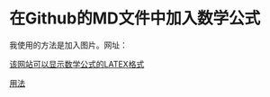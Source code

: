 # 在Github的MD文件中加入数学公式

我使用的方法是加入图片。网址：


[该网站可以显示数学公式的LATEX格式](https://editor.codecogs.com/) 




[用法](https://latex.codecogs.com/)